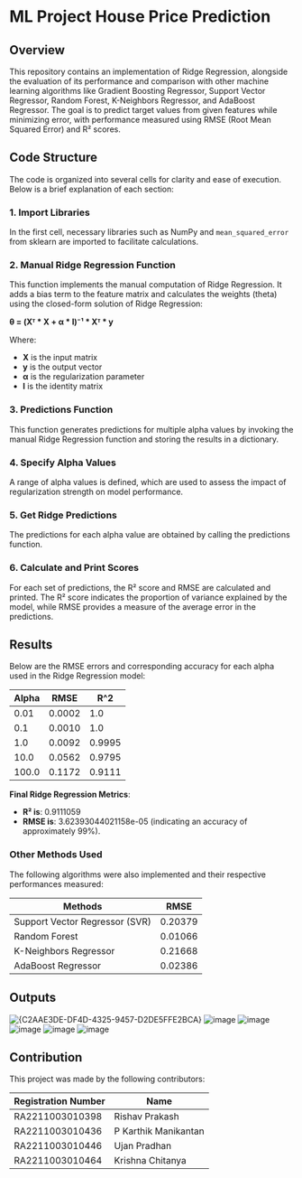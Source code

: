 # ML Project House Price Prediction

## Overview
This repository contains an implementation of Ridge Regression, alongside the evaluation of its performance and comparison with other machine learning algorithms like Gradient Boosting Regressor, Support Vector Regressor, Random Forest, K-Neighbors Regressor, and AdaBoost Regressor. The goal is to predict target values from given features while minimizing error, with performance measured using RMSE (Root Mean Squared Error) and R² scores.

## Code Structure
The code is organized into several cells for clarity and ease of execution. Below is a brief explanation of each section:

### 1. Import Libraries
In the first cell, necessary libraries such as NumPy and `mean_squared_error` from sklearn are imported to facilitate calculations.

### 2. Manual Ridge Regression Function
This function implements the manual computation of Ridge Regression. It adds a bias term to the feature matrix and calculates the weights (theta) using the closed-form solution of Ridge Regression:

**θ = (Xᵀ * X + α * I)⁻¹ * Xᵀ * y**

Where:
- **X** is the input matrix
- **y** is the output vector
- **α** is the regularization parameter
- **I** is the identity matrix
### 3. Predictions Function
This function generates predictions for multiple alpha values by invoking the manual Ridge Regression function and storing the results in a dictionary.

### 4. Specify Alpha Values
A range of alpha values is defined, which are used to assess the impact of regularization strength on model performance.

### 5. Get Ridge Predictions
The predictions for each alpha value are obtained by calling the predictions function.

### 6. Calculate and Print Scores
For each set of predictions, the R² score and RMSE are calculated and printed. The R² score indicates the proportion of variance explained by the model, while RMSE provides a measure of the average error in the predictions.

## Results
Below are the RMSE errors and corresponding accuracy for each alpha used in the Ridge Regression model:

| Alpha     | RMSE   | R^2          |
|-----------|--------|--------------|
| 0.01      | 0.0002 | 1.0        |
| 0.1       | 0.0010 | 1.0       |
| 1.0       | 0.0092 | 0.9995        |
| 10.0      | 0.0562 | 0.9795      |
| 100.0     | 0.1172 | 0.9111       |

**Final Ridge Regression Metrics**:
- **R² is**: 0.9111059
- **RMSE is**: 3.62393044021158e-05 (indicating an accuracy of approximately 99%).

### Other Methods Used
The following algorithms were also implemented and their respective performances measured:

| Methods                     | RMSE       |
|-------------------------------|------------|
| Support Vector Regressor (SVR) | 0.20379    |
| Random Forest                  | 0.01066    | 
| K-Neighbors Regressor          | 0.21668    |
| AdaBoost Regressor             | 0.02386    | 
## Outputs 
![{C2AAE3DE-DF4D-4325-9457-D2DE5FFE2BCA}](https://github.com/user-attachments/assets/733f10d7-2f9f-4b28-b05e-57b3696ae51a)
![image](https://github.com/user-attachments/assets/3ee16e4c-d496-4601-99af-88b5feed7929)
![image](https://github.com/user-attachments/assets/e87669fa-948f-4f39-af53-8298e8d7643c)
![image](https://github.com/user-attachments/assets/573feb99-27dd-4bc9-a7aa-2a3538b60864)
![image](https://github.com/user-attachments/assets/b84135a4-dafd-4469-a93e-854e309390dd)
![image](https://github.com/user-attachments/assets/e1c21693-56ae-4867-a18a-077780729c5e)

## Contribution
This project was made by the following contributors:

| Registration Number | Name                      |
|---------------------|---------------------------|
| RA2211003010398     | Rishav Prakash            |
| RA2211003010436     | P Karthik Manikantan      |
| RA2211003010446     | Ujan Pradhan              |
| RA2211003010464     | Krishna Chitanya          |


